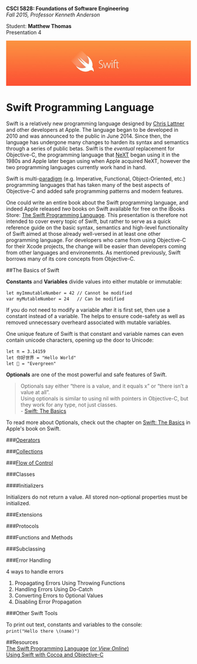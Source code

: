 **CSCI 5828: Foundations of Software Engineering**  
*Fall 2015, Professor Kenneth Anderson*

Student: **Matthew Thomas**  
Presentation 4  

![swift-logo](images/swift-logo.png)  
# Swift Programming Language  

Swift is a relatively new programming language designed by [Chris Lattner](https://en.wikipedia.org/wiki/Chris_Lattner) and other developers at Apple. The language began to be developed in 2010 and was announced to the public in June 2014. Since then, the language has undergone many changes to harden its syntax and semantics through a series of public betas. Swift is the *eventual* replacement for Objective-C, the programming language that [NeXT](https://en.wikipedia.org/wiki/NeXT) began using it in the 1980s and Apple later began using when Apple acquired NeXT, however the two programming languages currently work hand in hand.    

Swift is multi-[paradigm](https://en.wikipedia.org/wiki/Programming_paradigm) (e.g. Imperative, Functional, Object-Oriented, etc.) programming languages that has taken many of the best aspects of Objective-C and added safe programming patterns and modern features.  

One could write an entire book about the Swift programming language, and indeed Apple released *two* books on Swift available for free on the iBooks Store: [The Swift Programming Language](https://itunes.apple.com/us/book/the-swift-programming-language/id881256329?mt=11). This presentation is therefore not intended to cover every topic of Swift, but rather to serve as a quick reference guide on the basic syntax, semantics and high-level functionality of Swift aimed at those already well-versed in at least one other programming language. For developers who came from using Objective-C for their Xcode projects, the change will be easier than developers coming from other languages and environemnts. As mentioned previously, Swift borrows many of its core concepts from Objective-C.  

##The Basics of Swift  

**Constants** and **Variables** divide values into either mutable or immutable:  
```
let myImmutableNumber = 42 // Cannot be modified
var myMutableNumber = 24   // Can be modified
```

If you do not need to modify a variable after it is first set, then use a constant instead of a variable. The helps to ensure code-safety as well as removed unnecessary overheard associated with mutable variables.  

One unique feature of Swift is that constant and variable names can even contain unicode characters, opening up the door to Unicode:  

```
let π = 3.14159
let 你好世界 = "Hello World"
let 🌲 = "Evergreen"
```

**Optionals** are one of the most powerful and safe features of Swift.  

> Optionals say either “there is a value, and it equals x” or “there isn’t a value at all”.  
> Using optionals is similar to using nil with pointers in Objective-C, but they work for any type, not just classes.  
\- [Swift: The Basics](https://developer.apple.com/library/ios/documentation/Swift/Conceptual/Swift_Programming_Language/TheBasics.html#//apple_ref/doc/uid/TP40014097-CH5-ID309)  

To read more about Optionals, check out the chapter on [Swift: The Basics](https://developer.apple.com/library/ios/documentation/Swift/Conceptual/Swift_Programming_Language/TheBasics.html#//apple_ref/doc/uid/TP40014097-CH5-ID309) in Apple's book on Swift.  

###[Operators](operators.md)  

###[Collections](collections.md)  

###[Flow of Control](https://en.wikipedia.org/wiki/Control_flow)  

###Classes  

####Initializers  

Initializers do not return a value.
All stored non-optional properties must be initialized.

###Extensions  

###Protocols  

###Functions and Methods  

###Subclassing  

###Error Handling  

4 ways to handle errors
1. Propagating Errors Using Throwing Functions  
2. Handling Errors Using Do-Catch  
3. Converting Errors to Optional Values  
4. Disabling Error Propagation  

###Other Swift Tools  

To print out text, constants and variables to the console:  
`print("Hello there \(name)")`


##Resources  
[The Swift Programming Language](https://itunes.apple.com/us/book/the-swift-programming-language/id881256329?mt=11) [(*or View Online*)](https://developer.apple.com/library/ios/documentation/Swift/Conceptual/Swift_Programming_Language/Initialization.html#//apple_ref/doc/uid/TP40014097-CH18-ID203)  
[Using Swift with Cocoa and Objective-C](https://itunes.apple.com/us/book/using-swift-cocoa-objective/id888894773?mt=11)  
